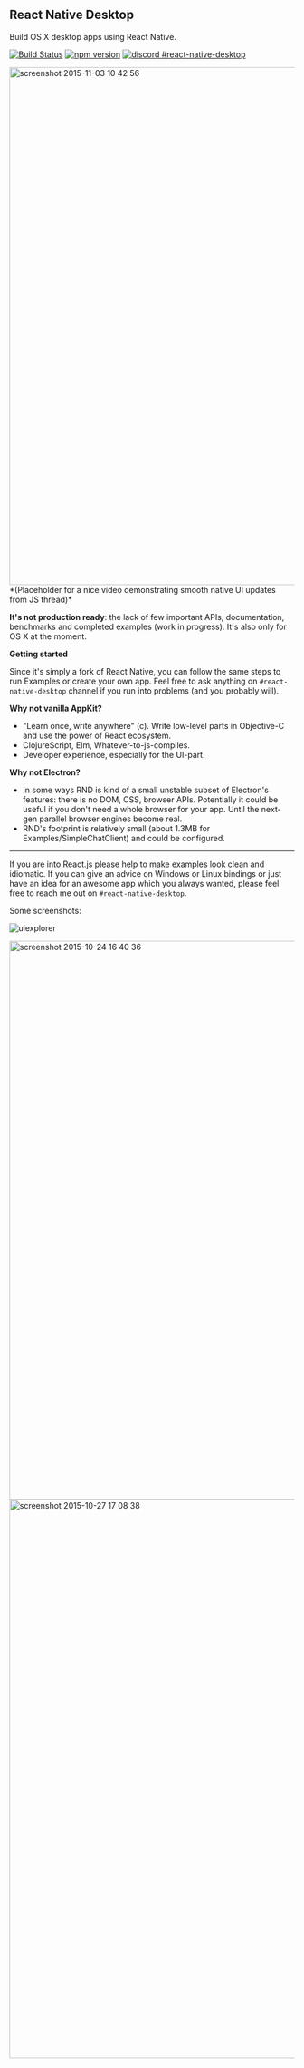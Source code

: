 ## React Native Desktop

Build OS X desktop apps using React Native.

[![Build Status](https://travis-ci.org/ptmt/react-native-desktop.svg)](https://travis-ci.org/ptmt/react-native-desktop)
[![npm version](https://badge.fury.io/js/react-native-desktop.svg)](https://badge.fury.io/js/react-native-desktop)
[![discord #react-native-desktop](https://img.shields.io/badge/discord-%23react--native--desktop-blue.svg)](https://discordapp.com/channels/102860784329052160/111514927801307136)

<img width="914" alt="screenshot 2015-11-03 10 42 56" src="https://cloud.githubusercontent.com/assets/1004115/10905298/8c4e31bc-8219-11e5-8375-d43066e51c66.png">
*(Placeholder for a nice video demonstrating smooth native UI updates from JS thread)*

**It's not production ready**: the lack of few important APIs, documentation, benchmarks and completed examples (work in progress). It's also only for OS X at the moment.

**Getting started**

Since it's simply a fork of React Native, you can follow the same steps to run Examples or create your own app. Feel free to ask anything on `#react-native-desktop` channel if you run into problems (and you probably will).

**Why not vanilla AppKit?**

- "Learn once, write anywhere" (c). Write low-level parts in Objective-C and use the power of React ecosystem.
- ClojureScript, Elm, Whatever-to-js-compiles.
- Developer experience, especially for the UI-part.

**Why not Electron?**

- In some ways RND is kind of a small unstable subset of Electron's features: there is no DOM, CSS, browser APIs. Potentially it could be useful if you don't need a whole browser for your app. Until the next-gen parallel browser engines become real.
- RND's footprint is relatively small (about 1.3MB for Examples/SimpleChatClient) and could be configured.

****

If you are into React.js please help to make examples look clean and idiomatic. If you can give an advice on Windows or Linux bindings or just have an idea for an awesome app which you always wanted, please feel free to reach me out on `#react-native-desktop`.

Some screenshots:

![uiexplorer](https://cloud.githubusercontent.com/assets/1004115/10608147/311445b0-7757-11e5-9ef7-2e76107e4bb7.png)

<img width="986" alt="screenshot 2015-10-24 16 40 36" src="https://cloud.githubusercontent.com/assets/1004115/10710169/c1bc7d06-7a65-11e5-8bab-4f89ecae26c3.png">

<img width="986" alt="screenshot 2015-10-27 17 08 38" src="https://cloud.githubusercontent.com/assets/1004115/10756317/0ee807ec-7cc5-11e5-8fe4-6aaa8a9f7858.png">
